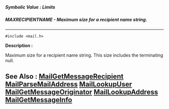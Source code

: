 ##### Symbolic Value : Limits
##### MAXRECIPIENTNAME - Maximum size for a recipient name string.
---
```
#include <mail.h>
```
**Description :**

Maximum size for a recipient name string.  This size includes the terminating 
null.

**See Also :**
[MailGetMessageRecipient](/domino-c-api-docs/reference/Func/MailGetMessageRecipient)
[MailParseMailAddress](/domino-c-api-docs/reference/Func/MailParseMailAddress)
[MailLookupUser](/domino-c-api-docs/reference/Func/MailLookupUser)
[MailGetMessageOriginator](/domino-c-api-docs/reference/Func/MailGetMessageOriginator)
[MailLookupAddress](/domino-c-api-docs/reference/Func/MailLookupAddress)
[MailGetMessageInfo](/domino-c-api-docs/reference/Func/MailGetMessageInfo)
---
